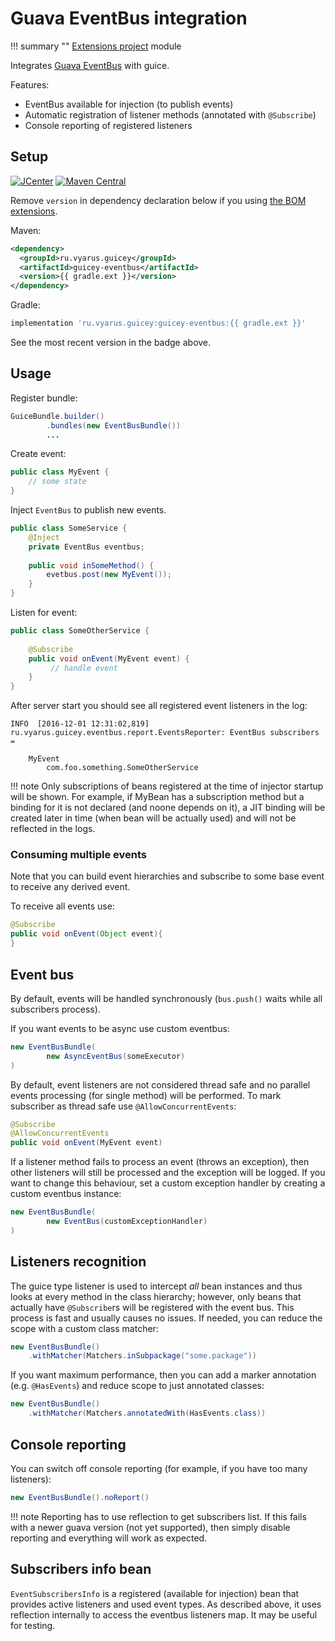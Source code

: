 # Guava EventBus integration

!!! summary ""
    [Extensions project](https://github.com/xvik/dropwizard-guicey-ext/tree/master/guicey-eventbus) module


Integrates [Guava EventBus](https://github.com/google/guava/wiki/EventBusExplained) with guice.
 
Features:

* EventBus available for injection (to publish events)
* Automatic registration of listener methods (annotated with `@Subscribe`)
* Console reporting of registered listeners
 
## Setup

[![JCenter](https://img.shields.io/bintray/v/vyarus/xvik/dropwizard-guicey-ext.svg?label=jcenter)](https://bintray.com/vyarus/xvik/dropwizard-guicey-ext/_latestVersion)
[![Maven Central](https://img.shields.io/maven-central/v/ru.vyarus.guicey/guicey-eventbus.svg?style=flat)](https://maven-badges.herokuapp.com/maven-central/ru.vyarus.guicey/guicey-eventbus)

Remove `version` in dependency declaration below if you using [the BOM extensions](bom.md). 

Maven:

```xml
<dependency>
  <groupId>ru.vyarus.guicey</groupId>
  <artifactId>guicey-eventbus</artifactId>
  <version>{{ gradle.ext }}</version>
</dependency>
```

Gradle:

```groovy
implementation 'ru.vyarus.guicey:guicey-eventbus:{{ gradle.ext }}'
```

See the most recent version in the badge above.

## Usage

Register bundle:

```java
GuiceBundle.builder()        
        .bundles(new EventBusBundle())
        ...
```

Create event:

```java
public class MyEvent {
    // some state
}
```

Inject `EventBus` to publish new events.

```java
public class SomeService {
    @Inject
    private EventBus eventbus;    
    
    public void inSomeMethod() {
        evetbus.post(new MyEvent());
    }
}
```

Listen for event:

```java
public class SomeOtherService {
    
    @Subscribe
    public void onEvent(MyEvent event) {
         // handle event   
    }
}
```

After server start you should see all registered event listeners in the log:

```
INFO  [2016-12-01 12:31:02,819] ru.vyarus.guicey.eventbus.report.EventsReporter: EventBus subscribers = 

    MyEvent
        com.foo.something.SomeOtherService        

```

!!! note 
    Only subscriptions of beans registered at the time of injector startup will be shown.
    For example, if MyBean has a subscription method but a binding for it is not declared (and noone depends on it),
    a JIT binding will be created later in time (when bean will be actually used) and will not be reflected in the logs. 

### Consuming multiple events
  
Note that you can build event hierarchies and subscribe to some base event to receive any derived event.   

To receive all events use:

```java
@Subscribe
public void onEvent(Object event){    
}
```
  
## Event bus 

By default, events will be handled synchronously (`bus.push()` waits while all subscribers process).
 
If you want events to be async use custom eventbus:
 
```java
new EventBusBundle(
        new AsyncEventBus(someExecutor)
)
``` 

By default, event listeners are not considered thread safe and no parallel events processing (for single method) 
will be performed. To mark subscriber as thread safe use `@AllowConcurrentEvents`:

```java
@Subscribe
@AllowConcurrentEvents
public void onEvent(MyEvent event)      
```

If a listener method fails to process an event (throws an exception), then other listeners will still be processed
and the exception will be logged. If you want to change this behaviour, set a custom exception 
handler by creating a custom eventbus instance:

```java
new EventBusBundle(
        new EventBus(customExceptionHandler)
)
```

## Listeners recognition

The guice type listener is used to intercept _all_ bean instances and thus looks at every method in the 
class hierarchy; however, only beans that actually have `@Subscribe`rs will be registered with the event bus. 
This process is fast and usually causes no issues. If needed, you can reduce the scope with a 
custom class matcher:
 
```java
new EventBusBundle()
    .withMatcher(Matchers.inSubpackage("some.package"))
```

If you want maximum performance, then you can add a marker annotation (e.g. `@HasEvents`) and reduce
scope to just annotated classes:

```java
new EventBusBundle()
    .withMatcher(Matchers.annotatedWith(HasEvents.class))
```


## Console reporting

You can switch off console reporting (for example, if you have too many listeners):

```java
new EventBusBundle().noReport()
```

!!! note
    Reporting has to use reflection to get subscribers list. If this fails with a newer guava version
    (not yet supported), then simply disable reporting and everything will work as expected.

## Subscribers info bean
`EventSubscribersInfo` is a registered (available for injection) bean that provides active listeners
and used event types. As described above, it uses reflection internally to access the eventbus listeners map. 
It may be useful for testing. 
